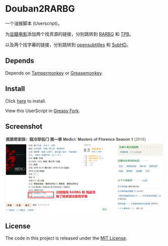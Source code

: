 # Douban2RARBG

 一个油猴脚本 (Userscript)。

为[豆瓣电影](https://douban.com/movie)添加两个找资源的链接，分别跳转到 [RARBG](https://rarbgmirror.com) 和 [TPB](https://thepiratebay.org)。

以及两个找字幕的链接，分别跳转到 [opensubtitles](https://www.opensubtitles.org/zh) 和 [SubHD](https://subhd.tv)。

## Depends

Depends on [Tampermonkey](https://www.tampermonkey.net/) or [Greasemonkey](https://www.greasespot.net/).

## Install

Click [here](https://cdn.jsdelivr.net/gh/Mogeko/userscript-douban2rarbg@master/Douban2RARBG.user.js) to install.

View this UserScript in [Greasy Fork](https://greasyfork.org/zh-CN/scripts/427181-douban2rarbg).

## Screenshot

![Screenshot](/docs/screenshot.jpg)

## License

The code in this project is released under the [MIT License](https://github.com/Mogeko/Douban2RARBG/blob/master/LICENSE).

